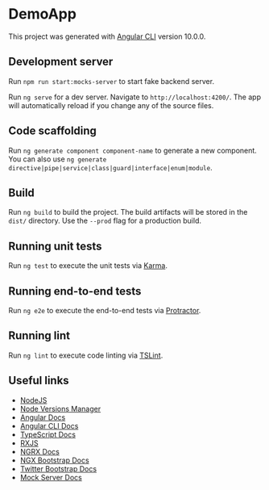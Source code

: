 # DemoApp

This project was generated with [Angular CLI](https://github.com/angular/angular-cli) version 10.0.0.

## Development server

Run `npm run start:mocks-server` to start fake backend server.

Run `ng serve` for a dev server. Navigate to `http://localhost:4200/`. The app will automatically reload if you change any of the source files.

## Code scaffolding

Run `ng generate component component-name` to generate a new component. You can also use `ng generate directive|pipe|service|class|guard|interface|enum|module`.

## Build

Run `ng build` to build the project. The build artifacts will be stored in the `dist/` directory. Use the `--prod` flag for a production build.

## Running unit tests

Run `ng test` to execute the unit tests via [Karma](https://karma-runner.github.io).

## Running end-to-end tests

Run `ng e2e` to execute the end-to-end tests via [Protractor](http://www.protractortest.org/).

## Running lint

Run `ng lint` to execute code linting via [TSLint](https://palantir.github.io/tslint/).

## Useful links

* [NodeJS](https://nodejs.org)
* [Node Versions Manager](https://github.com/nvm-sh/nvm)
* [Angular Docs](https://angular.io)
* [Angular CLI Docs](https://cli.angular.io)
* [TypeScript Docs](https://www.typescriptlang.org/)
* [RXJS](https://rxjs.dev/)
* [NGRX Docs](https://ngrx.io)
* [NGX Bootstrap Docs](https://valor-software.com/ngx-bootstrap/)
* [Twitter Bootstrap Docs](https://getbootstrap.com)
* [Mock Server Docs](https://github.com/typicode/json-server)
